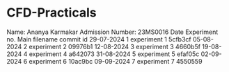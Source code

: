 # CFD-Practicals
Name:    Ananya Karmakar
Admission Number:    23MS0016
Date            Experiment no.     Main filename      commit id
29-07-2024           1              experiment 1       5cfb3cf
05-08-2024           2              experiment 2       09976b1
12-08-2024           3              experiment 3       4660b5f
19-08-2024           4              experiment 4       a642073
31-08-2024           5              experiment 5       efaf05c
02-09-2024           6              experiment 6       10ac9bc
09-09-2024           7              experiment 7       4550559
 
